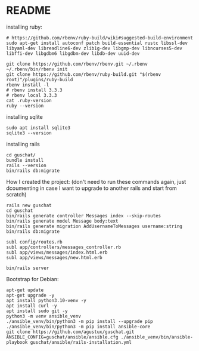 # README

installing ruby:
```
# https://github.com/rbenv/ruby-build/wiki#suggested-build-environment
sudo apt-get install autoconf patch build-essential rustc libssl-dev libyaml-dev libreadline6-dev zlib1g-dev libgmp-dev libncurses5-dev libffi-dev libgdbm6 libgdbm-dev libdb-dev uuid-dev

git clone https://github.com/rbenv/rbenv.git ~/.rbenv
~/.rbenv/bin/rbenv init
git clone https://github.com/rbenv/ruby-build.git "$(rbenv root)"/plugins/ruby-build
rbenv install -l
# rbenv install 3.3.3
# rbenv local 3.3.3
cat .ruby-version
ruby --version
```

installing sqlite
```
sudo apt install sqlite3
sqlite3 --version
```

installing rails
```
cd guschat/
bundle install
rails --version
bin/rails db:migrate
```

How I created the project:
(don't need to run these commands again, just dcoumenting in case I want to upgrade to another rails and start from scratch)
```
rails new guschat
cd guschat
bin/rails generate controller Messages index --skip-routes
bin/rails generate model Message body:text
bin/rails generate migration AddUsernameToMessages username:string
bin/rails db:migrate

subl config/routes.rb
subl app/controllers/messages_controller.rb
subl app/views/messages/index.html.erb
subl app/views/messages/new.html.erb

bin/rails server

```

Bootstrap for Debian:
```
apt-get update
apt-get upgrade -y
apt install python3.10-venv -y
apt install curl -y
apt install sudo git -y
python3 -m venv ansible_venv
./ansible_venv/bin/python3 -m pip install --upgrade pip
./ansible_venv/bin/python3 -m pip install ansible-core
git clone https://github.com/agustux/guschat.git
ANSIBLE_CONFIG=guschat/ansible/ansible.cfg ./ansible_venv/bin/ansible-playbook guschat/ansible/rails-installation.yml
```
